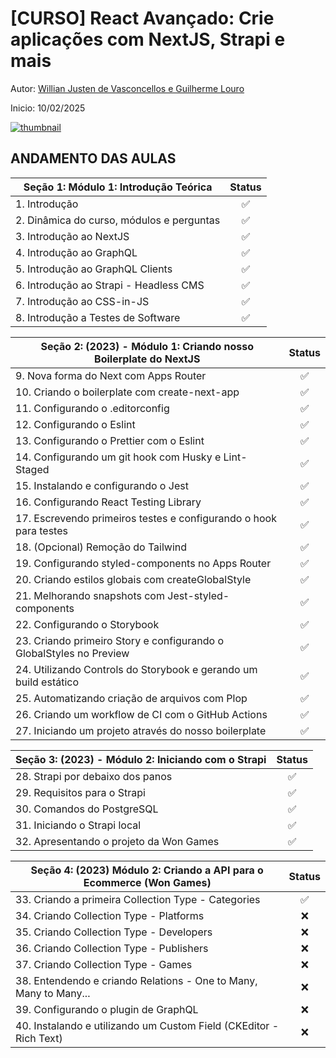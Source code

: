 # [CURSO] React Avançado: Crie aplicações com NextJS, Strapi e mais

Autor: [Willian Justen de Vasconcellos e Guilherme Louro](https://www.udemy.com/course/react-avancado/#instructor-1)

Inicio: 10/02/2025

[![thumbnail](https://reactavancado.com.br/img/cover.png)](https://www.udemy.com/course/react-avancado/)

## ANDAMENTO DAS AULAS

| Seção 1: Módulo 1: Introdução Teórica                  | Status |
|---------------------------------------------------------|:------:|
| 1. Introdução                                          |   ✅   |
| 2. Dinâmica do curso, módulos e perguntas              |   ✅   |
| 3. Introdução ao NextJS                                |   ✅   |
| 4. Introdução ao GraphQL                               |   ✅   |
| 5. Introdução ao GraphQL Clients                       |   ✅   |
| 6. Introdução ao Strapi - Headless CMS                 |   ✅   |
| 7. Introdução ao CSS-in-JS                             |   ✅   |
| 8. Introdução a Testes de Software                     |   ✅   |

| Seção 2: (2023) - Módulo 1: Criando nosso Boilerplate do NextJS | Status |
|---------------------------------------------------------------|:------:|
| 9. Nova forma do Next com Apps Router                        |   ✅   |
| 10. Criando o boilerplate com create-next-app                |   ✅   |
| 11. Configurando o .editorconfig                             |   ✅   |
| 12. Configurando o Eslint                                    |   ✅   |
| 13. Configurando o Prettier com o Eslint                     |   ✅   |
| 14. Configurando um git hook com Husky e Lint-Staged         |   ✅   |
| 15. Instalando e configurando o Jest                         |   ✅   |
| 16. Configurando React Testing Library                       |   ✅   |
| 17. Escrevendo primeiros testes e configurando o hook para testes |   ✅   |
| 18. (Opcional) Remoção do Tailwind                           |   ✅   |
| 19. Configurando styled-components no Apps Router            |   ✅   |
| 20. Criando estilos globais com createGlobalStyle            |   ✅   |
| 21. Melhorando snapshots com Jest-styled-components          |   ✅   |
| 22. Configurando o Storybook                                 |   ✅   |
| 23. Criando primeiro Story e configurando o GlobalStyles no Preview |   ✅   |
| 24. Utilizando Controls do Storybook e gerando um build estático |   ✅   |
| 25. Automatizando criação de arquivos com Plop               |   ✅   |
| 26. Criando um workflow de CI com o GitHub Actions           |   ✅   |
| 27. Iniciando um projeto através do nosso boilerplate        |   ✅   |

| Seção 3: (2023) - Módulo 2: Iniciando com o Strapi   | Status |
|------------------------------------------------------|:------:|
| 28. Strapi por debaixo dos panos                    |   ✅   |
| 29. Requisitos para o Strapi                        |   ✅   |
| 30. Comandos do PostgreSQL                          |   ✅   |
| 31. Iniciando o Strapi local                        |   ✅   |
| 32. Apresentando o projeto da Won Games            |   ✅   |


| Seção 4: (2023) Módulo 2: Criando a API para o Ecommerce (Won Games) | Status |
|-------------------------------------------------------------------|:------:|
| 33. Criando a primeira Collection Type - Categories               |   ✅   |
| 34. Criando Collection Type - Platforms                           |   ❌   |
| 35. Criando Collection Type - Developers                          |   ❌   |
| 36. Criando Collection Type - Publishers                          |   ❌   |
| 37. Criando Collection Type - Games                               |   ❌   |
| 38. Entendendo e criando Relations - One to Many, Many to Many... |   ❌   |
| 39. Configurando o plugin de GraphQL                              |   ❌   |
| 40. Instalando e utilizando um Custom Field (CKEditor - Rich Text)|   ❌   |